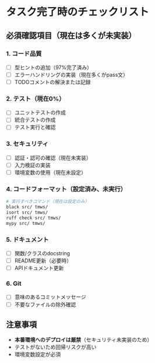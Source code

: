 # タスク完了時のチェックリスト

## 必須確認項目（現在は多くが未実装）

### 1. コード品質
- [ ] 型ヒントの追加（97%完了済み）
- [ ] エラーハンドリングの実装（現在多くがpass文）
- [ ] TODOコメントの解決または記録

### 2. テスト（現在0%）
- [ ] ユニットテストの作成
- [ ] 統合テストの作成
- [ ] テスト実行と確認

### 3. セキュリティ
- [ ] 認証・認可の確認（現在未実装）
- [ ] 入力検証の実装
- [ ] 環境変数の使用（現在未設定）

### 4. コードフォーマット（設定済み、未実行）
```bash
# 実行すべきコマンド（現在は設定のみ）
black src/ tmws/
isort src/ tmws/
ruff check src/ tmws/
mypy src/ tmws/
```

### 5. ドキュメント
- [ ] 関数/クラスのdocstring
- [ ] README更新（必要時）
- [ ] APIドキュメント更新

### 6. Git
- [ ] 意味のあるコミットメッセージ
- [ ] 不要なファイルの除外確認

## 注意事項
- **本番環境へのデプロイは厳禁**（セキュリティ未実装のため）
- テストがないため回帰リスクが高い
- 環境変数設定が必須